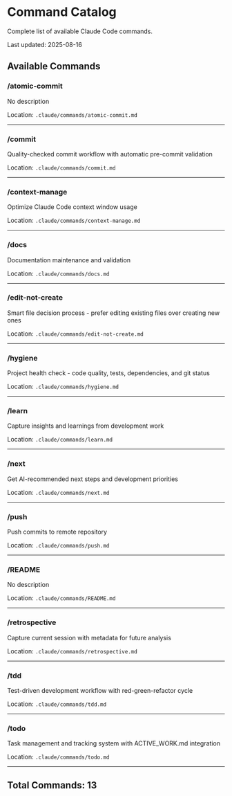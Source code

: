 # Command Catalog

Complete list of available Claude Code commands.

Last updated: 2025-08-16

## Available Commands

### /atomic-commit

No description

Location: `.claude/commands/atomic-commit.md`

---

### /commit

Quality-checked commit workflow with automatic pre-commit validation

Location: `.claude/commands/commit.md`

---

### /context-manage

Optimize Claude Code context window usage

Location: `.claude/commands/context-manage.md`

---

### /docs

Documentation maintenance and validation

Location: `.claude/commands/docs.md`

---

### /edit-not-create

Smart file decision process - prefer editing existing files over creating new ones

Location: `.claude/commands/edit-not-create.md`

---

### /hygiene

Project health check - code quality, tests, dependencies, and git status

Location: `.claude/commands/hygiene.md`

---

### /learn

Capture insights and learnings from development work

Location: `.claude/commands/learn.md`

---

### /next

Get AI-recommended next steps and development priorities

Location: `.claude/commands/next.md`

---

### /push

Push commits to remote repository

Location: `.claude/commands/push.md`

---

### /README

No description

Location: `.claude/commands/README.md`

---

### /retrospective

Capture current session with metadata for future analysis

Location: `.claude/commands/retrospective.md`

---

### /tdd

Test-driven development workflow with red-green-refactor cycle

Location: `.claude/commands/tdd.md`

---

### /todo

Task management and tracking system with ACTIVE_WORK.md integration

Location: `.claude/commands/todo.md`

---


## Total Commands: 13
